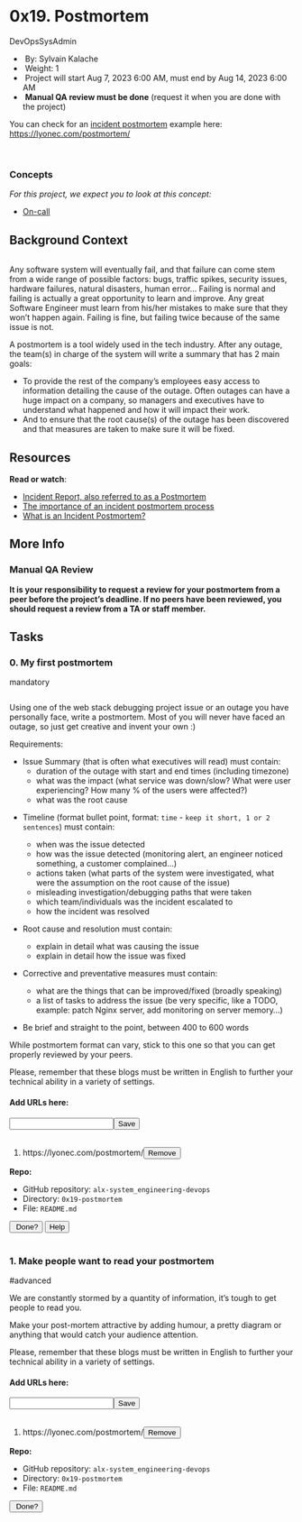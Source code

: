 <h1><br></h1>
<h1>0x19. Postmortem</h1>
<div>
    <div>DevOpsSysAdmin</div>
</div>
<div>
    <ul>
        <li>&nbsp;By: Sylvain Kalache</li>
        <li>&nbsp;Weight: 1</li>
        <li>&nbsp;Project will start <span title="">Aug 7, 2023 6:00 AM</span>, must end by <span title="">Aug 14, 2023 6:00 AM</span></li>
        <li>&nbsp;<strong>Manual QA review must be done</strong> (request it when you are done with the project)</li>
    </ul>
    <p>You can check for an <a href="https://lyonec.com/postmortem/">incident postmortem</a> example here: <a data-fr-linked="true" href="https://lyonec.com/postmortem/">https://lyonec.com/postmortem/</a></p>
    <p><br></p>
</div>
<div>
    <div>
        <h3>Concepts</h3>
    </div>
    <div>
        <p><em>For this project, we expect you to look at this concept:</em></p>
        <ul>
            <li><a href="https://intranet.alxswe.com/concepts/39">On-call</a></li>
        </ul>
    </div>
</div>
<div>
    <div>
        <h2>Background Context</h2>
        <p><a href="https://youtu.be/rp5cVMNmbro" target="_blank"><img src="https://s3.amazonaws.com/intranet-projects-files/holbertonschool-sysadmin_devops/294/tWUPWmR.png" alt=""></a></p>
        <p>Any software system will eventually fail, and that failure can come stem from a wide range of possible factors: bugs, traffic spikes, security issues, hardware failures, natural disasters, human error&hellip; Failing is normal and failing is actually a great opportunity to learn and improve. Any great Software Engineer must learn from his/her mistakes to make sure that they won&rsquo;t happen again. Failing is fine, but failing twice because of the same issue is not.</p>
        <p>A postmortem is a tool widely used in the tech industry. After any outage, the team(s) in charge of the system will write a summary that has 2 main goals:</p>
        <ul>
            <li>To provide the rest of the company&rsquo;s employees easy access to information detailing the cause of the outage. Often outages can have a huge impact on a company, so managers and executives have to understand what happened and how it will impact their work.</li>
            <li>And to ensure that the root cause(s) of the outage has been discovered and that measures are taken to make sure it will be fixed.</li>
        </ul>
        <h2>Resources</h2>
        <p><strong>Read or watch</strong>:</p>
        <ul>
            <li><a href="https://intranet.alxswe.com/rltoken/vkEjk-M6yBWW-wyB-7-I9Q" title="Incident Report, also referred to as a Postmortem" target="_blank">Incident Report, also referred to as a Postmortem</a></li>
            <li><a href="https://intranet.alxswe.com/rltoken/QwvgCYt2zjKRT7qMRe7I8A" title="The importance of an incident postmortem process" target="_blank">The importance of an incident postmortem process</a></li>
            <li><a href="https://intranet.alxswe.com/rltoken/kBjhT2PIr4X-U8FLI97--Q" title="What is an Incident Postmortem?" target="_blank">What is an Incident Postmortem?</a></li>
        </ul>
        <h2>More Info</h2>
        <h3>Manual QA Review</h3>
        <p><strong>It is your responsibility to request a review for your postmortem from a peer before the project&rsquo;s deadline. If no peers have been reviewed, you should request a review from a TA or staff member.</strong></p>
    </div>
</div>
<h2>Tasks</h2>
<div>
    <div>
        <div>
            <h3>0. My first postmortem</h3>
            <div>mandatory</div>
        </div>
        <div>
            <p><a href="https://twitter.com/devopsreact/status/834887829486399488" target="_blank"><img src="https://s3.amazonaws.com/intranet-projects-files/holbertonschool-sysadmin_devops/294/pQ9YzVY.gif" alt=""></a></p>
            <p>Using one of the web stack debugging project issue or an outage you have personally face, write a postmortem. Most of you will never have faced an outage, so just get creative and invent your own :)</p>
            <p>Requirements:</p>
            <ul>
                <li>Issue Summary (that is often what executives will read) must contain:<ul>
                        <li>duration of the outage with start and end times (including timezone)</li>
                        <li>what was the impact (what service was down/slow? What were user experiencing? How many % of the users were affected?)</li>
                        <li>what was the root cause</li>
                    </ul>
                </li>
                <li>
                    <p>Timeline (format bullet point, format: <code>time</code> - <code>keep it short, 1 or 2 sentences</code>) must contain:</p>
                    <ul>
                        <li>when was the issue detected</li>
                        <li>how was the issue detected (monitoring alert, an engineer noticed something, a customer complained&hellip;)</li>
                        <li>actions taken (what parts of the system were investigated, what were the assumption on the root cause of the issue)</li>
                        <li>misleading investigation/debugging paths that were taken</li>
                        <li>which team/individuals was the incident escalated to</li>
                        <li>how the incident was resolved</li>
                    </ul>
                </li>
                <li>
                    <p>Root cause and resolution must contain:</p>
                    <ul>
                        <li>explain in detail what was causing the issue</li>
                        <li>explain in detail how the issue was fixed</li>
                    </ul>
                </li>
                <li>
                    <p>Corrective and preventative measures must contain:</p>
                    <ul>
                        <li>what are the things that can be improved/fixed (broadly speaking)</li>
                        <li>a list of tasks to address the issue (be very specific, like a TODO, example: patch Nginx server, add monitoring on server memory&hellip;)</li>
                    </ul>
                </li>
                <li>
                    <p>Be brief and straight to the point, between 400 to 600 words</p>
                </li>
            </ul>
            <p>While postmortem format can vary, stick to this one so that you can get properly reviewed by your peers.</p>
            <p>Please, remember that these blogs must be written in English to further your technical ability in a variety of settings.</p>
        </div>
        <div>
            <div>
                <div>
                    <h4>Add URLs here:</h4>
                    <div><input autocomplete="off" type="text" value=""><button type="button">Save</button></div>
                    <div><br></div>
                    <ol>
                        <li>https://lyonec.com/postmortem/<button type="button">Remove</button></li>
                    </ol>
                </div>
            </div>
            <div>
                <p><strong>Repo:</strong></p>
                <ul>
                    <li>GitHub repository: <code>alx-system_engineering-devops</code></li>
                    <li>Directory: <code>0x19-postmortem</code></li>
                    <li>File: <code>README.md</code></li>
                </ul>
            </div>
        </div>
        <div>
            <div>
                <div><button>&nbsp;Done?</button> <button>Help</button></div>
                <div><br></div>
            </div>
        </div>
    </div>
</div>
<div>
    <div>
        <div>
            <h3>1. Make people want to read your postmortem</h3>
            <div>#advanced</div>
        </div>
        <div>
            <p>We are constantly stormed by a quantity of information, it&rsquo;s tough to get people to read you.</p>
            <p>Make your post-mortem attractive by adding humour, a pretty diagram or anything that would catch your audience attention.</p>
            <p>Please, remember that these blogs must be written in English to further your technical ability in a variety of settings.</p>
        </div>
        <div>
            <div>
                <div>
                    <h4>Add URLs here:</h4>
                    <div><input autocomplete="off" type="text" value=""><button type="button">Save</button></div>
                    <div><br></div>
                    <ol>
                        <li>https://lyonec.com/postmortem/<button type="button">Remove</button></li>
                    </ol>
                </div>
            </div>
            <div>
                <p><strong>Repo:</strong></p>
                <ul>
                    <li>GitHub repository: <code>alx-system_engineering-devops</code></li>
                    <li>Directory: <code>0x19-postmortem</code></li>
                    <li>File: <code>README.md</code></li>
                </ul>
            </div>
        </div>
        <div>
            <div>
                <div><button>&nbsp;Done?</button>&nbsp;</div>
            </div>
        </div>
    </div>
</div>
